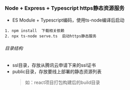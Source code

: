 ### Node + Express + Typescript https静态资源服务
- ES Module + Typescript编码，使用ts-node编译后启动
```shell
1. npm install  下载相关依赖
2. npx ts-node serve.ts  启动https静态服务
```
###### 目录结构
+ ssl目录，存放从腾讯云申请下来的ssl证书
+ public目录，存放要线上部署的静态资源列表
    > 如：react项目打包构建后的build目录
